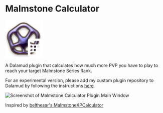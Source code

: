 # Malmstone Calculator
<img src="./images/icon.png" alt="Logo" width="120" height="120">

A Dalamud plugin that calculates how much more PVP you have to play to reach your target Malmstone Series Rank.

For an experimental version, please add my custom plugin repository to Dalamud by following the instructions [here](https://github.com/pinapelz/DalamudPlugins)

![Screenshot of Malmstone Calculator Plugin Main Window](https://github.com/user-attachments/assets/3df4e459-9c18-4f69-b85a-0a022e399788)

Inspired by [belthesar's MalmstoneXPCalculator](https://github.com/belthesar/MalmstoneXPCalculator)
